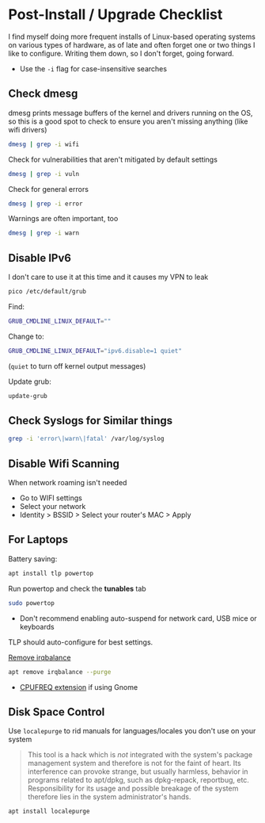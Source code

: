 # Post-Install / Upgrade Checklist
I find myself doing more frequent installs of Linux-based operating systems on various types of hardware, as of late and often forget one or two things I like to configure.  Writing them down, so I don't forget, going forward.

- Use the `-i` flag for case-insensitive searches

## Check dmesg
dmesg prints message buffers of the kernel and drivers running on the OS, so this is a good spot to check to ensure you aren't missing anything (like wifi drivers)
```bash
dmesg | grep -i wifi
```

Check for vulnerabilities that aren't mitigated by default settings
```bash
dmesg | grep -i vuln
```

Check for general errors
```bash
dmesg | grep -i error
```

Warnings are often important, too
```bash
dmesg | grep -i warn
```

## Disable IPv6
I don't care to use it at this time and it causes my VPN to leak
```bash
pico /etc/default/grub
```

Find:
```bash
GRUB_CMDLINE_LINUX_DEFAULT=""
```

Change to:
```bash
GRUB_CMDLINE_LINUX_DEFAULT="ipv6.disable=1 quiet"
```
(`quiet` to turn off kernel output messages)

Update grub:
```bash
update-grub
```

## Check Syslogs for Similar things
```bash
grep -i 'error\|warn\|fatal' /var/log/syslog
```

## Disable Wifi Scanning
When network roaming isn't needed
- Go to WIFI settings
- Select your network
- Identity > BSSID > Select your router's MAC > Apply

## For Laptops
Battery saving:
```bash
apt install tlp powertop
```
Run powertop and check the **tunables** tab
```bash
sudo powertop
```
- Don't recommend enabling auto-suspend for network card, USB mice or keyboards

TLP should auto-configure for best settings.

[Remove irqbalance](http://konkor.github.io/cpufreq/faq/#irqbalance-detected)
```bash
apt remove irqbalance --purge
```

- [CPUFREQ extension](https://extensions.gnome.org/extension/1082/cpufreq/) if using Gnome

## Disk Space Control
Use `localepurge` to rid manuals for languages/locales you don't use on your system

> This tool is a hack which is *not* integrated with the system's package management system and therefore is not for the faint of heart. Its interference can provoke strange, but usually harmless, behavior in programs related to apt/dpkg, such as dpkg-repack, reportbug, etc. Responsibility for its usage and possible breakage of the system therefore lies in the system administrator's hands.

```bash
apt install localepurge
```

